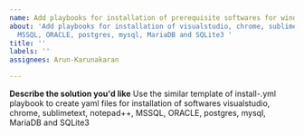 ```yaml
---
name: Add playbooks for installation of prerequisite softwares for windows
about: 'Add playbooks for installation of visualstudio, chrome, sublimetext, notepad++,
  MSSQL, ORACLE, postgres, mysql, MariaDB and SQLite3 '
title: ''
labels: ''
assignees: Arun-Karunakaran

---
```


**Describe the solution you'd like**
Use the similar template of install-.yml playbook to create yaml files for installation of softwares visualstudio, chrome, sublimetext, notepad++, MSSQL, ORACLE, postgres, mysql, MariaDB and SQLite3
